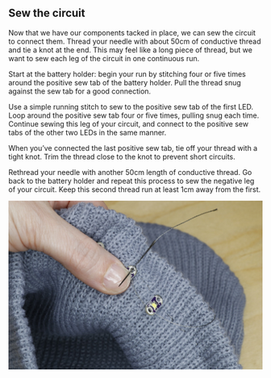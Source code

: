 ## Sew the circuit
Now that we have our components tacked in place, we can sew the circuit to connect them. Thread your needle with about 50cm of conductive thread and tie a knot at the end. This may feel like a long piece of thread, but we want to sew each leg of the circuit in one continuous run.

Start at the battery holder: begin your run by stitching four or five times around the positive sew tab of the battery holder. Pull the thread snug against the sew tab for a good connection.

Use a simple running stitch to sew to the positive sew tab of the first LED. Loop around the positive sew tab four or five times, pulling snug each time. Continue sewing this leg of your circuit, and connect to the positive sew tabs of the other two LEDs in the same manner.

When you’ve connected the last positive sew tab, tie off your thread with a tight knot. Trim the thread close to the knot to prevent short circuits.

Rethread your needle with another 50cm length of conductive thread. Go back to the battery holder and repeat this process to sew the negative leg of your circuit. Keep this second thread run at least 1cm away from the first.

![sew the circuit](images/step5.JPG)
